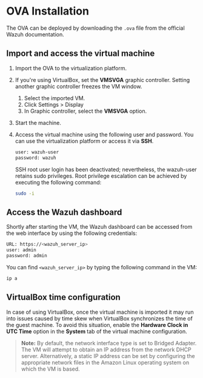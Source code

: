 # OVA Installation

The OVA can be deployed by downloading the `.ova` file from the official Wazuh documentation.

## Import and access the virtual machine

1. Import the OVA to the virtualization platform.
2. If you're using VirtualBox, set the **VMSVGA** graphic controller. Setting another graphic controller freezes the VM window.
   1. Select the imported VM.
   2. Click Settings > Display
   3. In Graphic controller, select the **VMSVGA** option.
3. Start the machine.
4. Access the virtual machine using the following user and password. You can use the virtualization platform or access it via **SSH**.

   ```bash
   user: wazuh-user
   password: wazuh
   ```

   SSH root user login has been deactivated; nevertheless, the wazuh-user retains sudo privileges. Root privilege escalation can be achieved by executing the following command:

   ```bash
   sudo -i
   ```

## Access the Wazuh dashboard

Shortly after starting the VM, the Wazuh dashboard can be accessed from the web interface by using the following credentials:

```bash
URL: https://<wazuh_server_ip>
user: admin
password: admin
```

You can find `<wazuh_server_ip>` by typing the following command in the VM:

```bash
ip a
```

## VirtualBox time configuration

In case of using VirtualBox, once the virtual machine is imported it may run into issues caused by time skew when VirtualBox synchronizes the time of the guest machine. To avoid this situation, enable the **Hardware Clock in UTC Time** option in the **System** tab of the virtual machine configuration.

> **Note:** By default, the network interface type is set to Bridged Adapter. The VM will attempt to obtain an IP address from the network DHCP server. Alternatively, a static IP address can be set by configuring the appropriate network files in the Amazon Linux operating system on which the VM is based.
